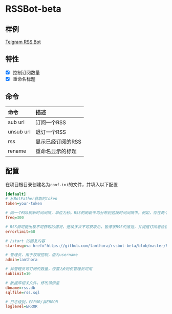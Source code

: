 # RSSBot-beta

## 样例

[Telgram RSS Bot](https://t.me/BRSSBot)

## 特性

- [x] 控制订阅数量
- [x] 重命名标题

## 命令

|命令|描述|
|:-|:-|
|sub url|订阅一个RSS|
|unsub url|退订一个RSS|
|rss|显示已经订阅的RSS|
|rename|重命名显示的标题|

## 配置

在项目根目录创建名为`conf.ini`的文件，并填入以下配置

```ini
[default]
# 从BotFather获取的token
token=your-token

# 同一个RSS刷新时间间隔，单位为秒。RSS的刷新平均分布到这段时间间隔中。例如，存在两个订阅，则分别在0时刻和150时刻刷新
freq=300

# RSS源可能出现不可获取的情况，连续多次不可获取后，暂停该RSS的推送，并提醒订阅者检查该RSS，此处设置的是最多允许连续出错的次数
errorlimit=60

# /start 的回复内容
startmsg=<a href="https://github.com/lanthora/rssbot-beta/blob/master/README.zh-CN.md">README</a>

# 管理员，用于权限控制，值为username
admin=lanthora

# 非管理员可订阅的数量，设置为0则仅管理员可用
sublimit=10

# 数据库相关文件，修改请慎重
dbname=rss.db
sqlfile=rss.sql

# 日志级别，ERROR/非ERROR
loglevel=ERROR
```


